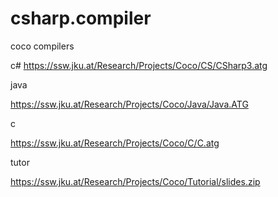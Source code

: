 # csharp.compiler

coco compilers

c#
https://ssw.jku.at/Research/Projects/Coco/CS/CSharp3.atg

java

https://ssw.jku.at/Research/Projects/Coco/Java/Java.ATG

c

https://ssw.jku.at/Research/Projects/Coco/C/C.atg

tutor

https://ssw.jku.at/Research/Projects/Coco/Tutorial/slides.zip







